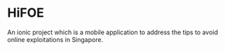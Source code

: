 # HiFOE
An ionic project which is a mobile application to address the tips to avoid online exploitations in Singapore.
